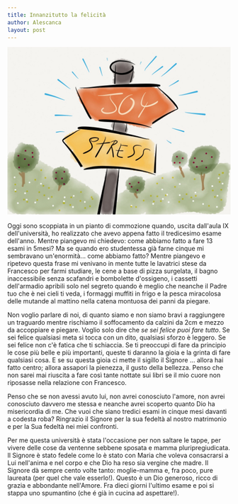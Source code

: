 ```yaml
---
title: Innanzitutto la felicità
author: Alescanca
layout: post
---
```


![](/img/posts/joy.jpg)

Oggi sono scoppiata in un pianto di commozione quando, uscita dall'aula IX dell'università, ho realizzato che avevo appena fatto il tredicesimo esame dell'anno. Mentre piangevo mi chiedevo: come abbiamo fatto a fare 13 esami in 5mesi? Ma se quando ero studentessa già farne cinque mi sembravano un'enormità... come abbiamo fatto? Mentre piangevo e ripetevo questa frase mi venivano in mente tutte le lavatrici stese da Francesco per farmi studiare, le cene a base di pizza surgelata, il bagno inaccessibile senza scafandri e bombolette d'ossigeno, i cassetti dell'armadio apribili solo nel segreto quando è meglio che neanche il Padre tuo che è nei cieli ti veda, i formaggi muffiti in frigo e la pesca miracolosa delle mutande al mattino nella catena montuosa dei panni da piegare.

Non voglio parlare di noi, di quanto siamo e non siamo bravi a raggiungere un traguardo mentre rischiamo il soffocamento da calzini da 2cm e mezzo da accoppiare e piegare. Voglio solo dire che *se sei felice puoi fare tutto*. Se sei felice qualsiasi meta si tocca con un dito, qualsiasi sforzo è leggero. Se sei felice non c'è fatica che ti schiaccia. Se ti preoccupi di fare da principio le cose più belle e più importanti, queste ti daranno la gioia e la grinta di fare qualsiasi cosa. E se su questa gioia ci mette il sigillo il Signore ... allora hai fatto centro; allora assapori la pienezza, il gusto della bellezza. Penso che non sarei mai riuscita a fare così tante nottate sui libri se il mio cuore non riposasse nella relazione con Francesco.

Penso che se non avessi avuto lui, non avrei conosciuto l'amore, non avrei conosciuto davvero me stessa e neanche avrei scoperto quanto Dio ha misericordia di me. Che vuoi che siano tredici esami in cinque mesi davanti a codesta roba? Ringrazio il Signore per la sua fedeltà al nostro matrimonio e per la Sua fedeltà nei miei confronti.

Per me questa università è stata l'occasione per non saltare le tappe, per vivere delle cose da ventenne sebbene sposata e mamma pluripregiudicata. Il Signore è stato fedele come lo è stato con Maria che voleva consacrarsi a Lui nell'anima e nel corpo e che Dio ha reso sia vergine che madre. Il Signore dà sempre cento volte tanto: moglie-mamma e, fra poco, pure laureata (per quel che vale esserlo!). Questo è un Dio generoso, ricco di grazia e abbondante nell'Amore. Fra dieci giorni l'ultimo esame e poi si stappa uno spumantino (che é già in cucina ad aspettare!).